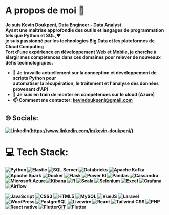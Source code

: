 # A propos de moi 👋

<strong>Je suis Kevin Doukpeni, Data Engineer - Data Analyst.<br>
Ayant une maîtrise approfondie des outils et langages de programmation tels que Python et SQL,❤️‍<br>
je suis passionné par les technologies Big Data et les plateformes de Cloud Computing<br>
Fort d'une expérience en développement Web et Mobile, je cherche à élargir mes compétences dans ces domaines
pour relever de nouveaux défis technologiques.

- 🔭 Je travaille actuellement sur la conception et développement de scripts Python pour <br>
automatiser la récupération, le traitement et l'analyse des données provenant d'API
- 🌱 Je suis en train de monter en compétences sur le cloud (Azure)
- 📫 Comment me contacter: kevindoukpeni@gmail.com

## 🌐 Socials:
![LinkedIn](https://img.shields.io/badge/LinkedIn-%230077B5.svg?logo=linkedin&logoColor=white)(https://www.linkedin.com/in/kevin-doukpeni/)

# 💻 Tech Stack:
![Python](https://img.shields.io/badge/python-3670A0?style=for-the-badge&logo=python&logoColor=ffdd54) ![Elastic](https://img.shields.io/badge/Elastic_Search-005571?style=for-the-badge&logo=elasticsearch&logoColor=white) ![SQL Server](https://img.shields.io/badge/Microsoft%20SQL%20Server-CC2927?style=for-the-badge&logo=microsoft%20sql%20server&logoColor=white) ![Databricks](https://img.shields.io/badge/Databricks-FF3621?style=for-the-badge&logo=Databricks&logoColor=white) ![Apache Kafka](https://img.shields.io/badge/Apache_Kafka-231F20?style=for-the-badge&logo=apache-kafka&logoColor=white) ![Apache Spark](https://img.shields.io/badge/Apache_Spark-FFFFFF?style=for-the-badge&logo=apachespark&logoColor=#E35A16) ![Docker](https://img.shields.io/badge/Docker-2CA5E0?style=for-the-badge&logo=docker&logoColor=white) ![Flask](https://img.shields.io/badge/Flask-000000?style=for-the-badge&logo=flask&logoColor=white) ![Power BI](https://img.shields.io/badge/PowerBI-F2C811?style=for-the-badge&logo=Power%20BI&logoColor=white)  ![Pandas](https://img.shields.io/badge/Pandas-2C2D72?style=for-the-badge&logo=pandas&logoColor=white) ![Cassandra](https://img.shields.io/badge/Cassandra-1287B1?style=for-the-badge&logo=apache%20cassandra&logoColor=white) ![Microsoft Azure](https://img.shields.io/badge/microsoft%20azure-0089D6?style=for-the-badge&logo=microsoft-azure&logoColor=white)![Kibana](https://img.shields.io/badge/Kibana-005571?style=for-the-badge&logo=Kibana&logoColor=white) ![R](https://img.shields.io/badge/R-276DC3?style=for-the-badge&logo=r&logoColor=white) ![Scala](https://img.shields.io/badge/Scala-DC322F?style=for-the-badge&logo=scala&logoColor=white) ![Selenium](https://img.shields.io/badge/Selenium-43B02A?style=for-the-badge&logo=Selenium&logoColor=white) ![Excel](https://img.shields.io/badge/Microsoft_Excel-217346?style=for-the-badge&logo=microsoft-excel&logoColor=white) ![Grafana](https://img.shields.io/badge/Grafana-F2F4F9?style=for-the-badge&logo=grafana&logoColor=orange&labelColor=F2F4F9) ![Airflow](https://img.shields.io/badge/Airflow-017CEE?style=for-the-badge&logo=Apache%20Airflow&logoColor=white) 

![JavaScript](https://img.shields.io/badge/javascript-%23323330.svg?style=for-the-badge&logo=javascript&logoColor=%23F7DF1E) ![CSS3](https://img.shields.io/badge/css3-%231572B6.svg?style=for-the-badge&logo=css3&logoColor=white) ![HTML5](https://img.shields.io/badge/html5-%23E34F26.svg?style=for-the-badge&logo=html5&logoColor=white) ![MySQL](https://img.shields.io/badge/mysql-%2300f.svg?style=for-the-badge&logo=mysql&logoColor=white)  ![VueJS](https://img.shields.io/badge/Vue%20js-35495E?style=for-the-badge&logo=vuedotjs&logoColor=4FC08D) ![Laravel](https://img.shields.io/badge/Laravel-FF2D20?style=for-the-badge&logo=laravel&logoColor=white)![WordPress](https://img.shields.io/badge/Wordpress-21759B?style=for-the-badge&logo=wordpress&logoColor=white) ![PostgreSQL](https://img.shields.io/badge/PostgreSQL-316192?style=for-the-badge&logo=postgresql&logoColor=white) ![Livewire](https://img.shields.io/badge/livewire-4e56a6?style=for-the-badge&logo=livewire&logoColor=white) ![React](https://img.shields.io/badge/React-20232A?style=for-the-badge&logo=react&logoColor=61DAFB)  ![Tailwind CSS](https://img.shields.io/badge/Tailwind_CSS-38B2AC?style=for-the-badge&logo=tailwind-css&logoColor=white) ![PHP](https://img.shields.io/badge/PHP-777BB4?style=for-the-badge&logo=php&logoColor=white)![React native](https://img.shields.io/badge/React_Native-20232A?style=for-the-badge&logo=react&logoColor=61DAFB) ![Flutter](https://img.shields.io/badge/Flutter-02569B?style=for-the-badge&logo=flutter&logoColor=white)[GIT](https://img.shields.io/badge/GIT-E44C30?style=for-the-badge&logo=git&logoColor=white) ![Flutter](https://img.shields.io/badge/Flutter-02569B?style=for-the-badge&logo=flutter&logoColor=white)

<br><br>
<div style="overflow: hidden; white-space: nowrap;">
  <span style="display: inline-block; padding-left: 100%; animation: marquee 10s linear infinite;">
    Thanks for visiting my profile, See you Next Time !!!
  </span>
</div>

<style>
@keyframes marquee {
  0% { transform: translateX(100%); }
  100% { transform: translateX(-100%); }
}
</style>

<!--
**wizkevin/wizkevin** is a ✨ _special_ ✨ repository because its `README.md` (this file) appears on your GitHub profile.

Here are some ideas to get you started:

- 🔭 I’m currently working on ...
- 🌱 I’m currently learning ...
- 👯 I’m looking to collaborate on ...
- 🤔 I’m looking for help with ...
- 💬 Ask me about ...
- 📫 How to reach me: ...
- 😄 Pronouns: ...
- ⚡ Fun fact: ...
-->
